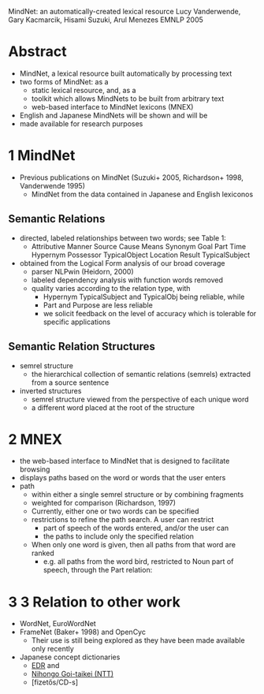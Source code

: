 MindNet: an automatically-created lexical resource
Lucy Vanderwende, Gary Kacmarcik, Hisami Suzuki, Arul Menezes
EMNLP 2005

# Abstract

* MindNet, a lexical resource built automatically by processing text
* two forms of MindNet: as a
  * static lexical resource, and, as a
  * toolkit which allows MindNets to be built from arbitrary text
  * web-based interface to MindNet lexicons (MNEX)
* English and Japanese MindNets will be shown and will be
* made available for research purposes

# 1 MindNet

* Previous publications on MindNet
  (Suzuki+ 2005, Richardson+ 1998, Vanderwende 1995)
  * MindNet from the data contained in Japanese and English lexiconos

## Semantic Relations

* directed, labeled relationships between two words; see Table 1:
  * Attributive Manner Source Cause Means Synonym Goal Part Time Hypernym
    Possessor TypicalObject Location Result TypicalSubject
* obtained from the Logical Form analysis of our broad coverage
  * parser NLPwin (Heidorn, 2000)
  * labeled dependency analysis with function words removed
  * quality varies according to the relation type, with
    * Hypernym TypicalSubject and TypicalObj being reliable, while
    * Part and Purpose are less reliable
    * we solicit feedback on the level of accuracy which is tolerable for
      specific applications

## Semantic Relation Structures

* semrel structure
  * the hierarchical collection of semantic relations (semrels) extracted
    from a source sentence
* inverted structures
  * semrel structure viewed from the perspective of each unique word
  * a different word placed at the root of the structure

# 2 MNEX

* the web-based interface to MindNet that is designed to facilitate browsing
* displays paths based on the word or words that the user enters
* path
  * within either a single semrel structure or by combining fragments
  * weighted for comparison (Richardson, 1997)
  * Currently, either one or two words can be specified
  * restrictions to refine the path search. A user can restrict 
    * part of speech of the words entered, and/or the user can
    * the paths to include only the specified relation
  * When only one word is given, then all paths from that word are ranked
    * e.g. all paths from the word bird, restricted to Noun part of speech,
      through the Part relation:

# 3 3 Relation to other work

* WordNet, EuroWordNet
* FrameNet (Baker+ 1998) and OpenCyc
  * Their use is still being explored as they have been made available only
    recently
* Japanese concept dictionaries
  * [EDR](http://www2.nict.go.jp/ipp/EDR/ENG/indexTop.html) and 
  * [Nihongo Goi-taikei (NTT)](http://citeseerx.ist.psu.edu/viewdoc/summary?doi=10.1.1.357.8460)
  * [fizetős/CD-s]
